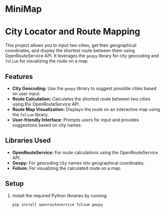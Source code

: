 # MiniMap
# City Locator and Route Mapping

This project allows you to input two cities, get their geographical coordinates, and display the shortest route between them using OpenRouteService API. It leverages the `geopy` library for city geocoding and `folium` for visualizing the route on a map.

## Features

- **City Geocoding:** Use the `geopy` library to suggest possible cities based on user input.
- **Route Calculation:** Calculates the shortest route between two cities using the OpenRouteService API.
- **Route Map Visualization:** Displays the route on an interactive map using the `folium` library.
- **User-friendly Interface:** Prompts users for input and provides suggestions based on city names.
  
## Libraries Used

- **OpenRouteService:** For route calculations using the OpenRouteService API.
- **Geopy:** For geocoding city names into geographical coordinates.
- **Folium:** For visualizing the calculated route on a map.

## Setup

1. Install the required Python libraries by running:
   ```bash
   pip install openrouteservice folium geopy
